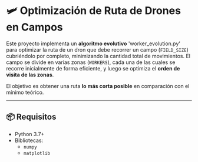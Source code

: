 # 🛩️ Optimización de Ruta de Drones en Campos

Este proyecto implementa un **algoritmo evolutivo** 'worker_evolution.py' para optimizar la ruta de un dron que debe recorrer un campo (`FIELD_SIZE`) cubriéndolo por completo, minimizando la cantidad total de movimientos. El campo se divide en varias zonas (`WORKERS`), cada una de las cuales se recorre inicialmente de forma eficiente, y luego se optimiza el **orden de visita de las zonas**.

El objetivo es obtener una ruta **lo más corta posible** en comparación con el mínimo teórico.

---

## 📦 Requisitos

- Python 3.7+
- Bibliotecas:
  - `numpy`
  - `matplotlib`


